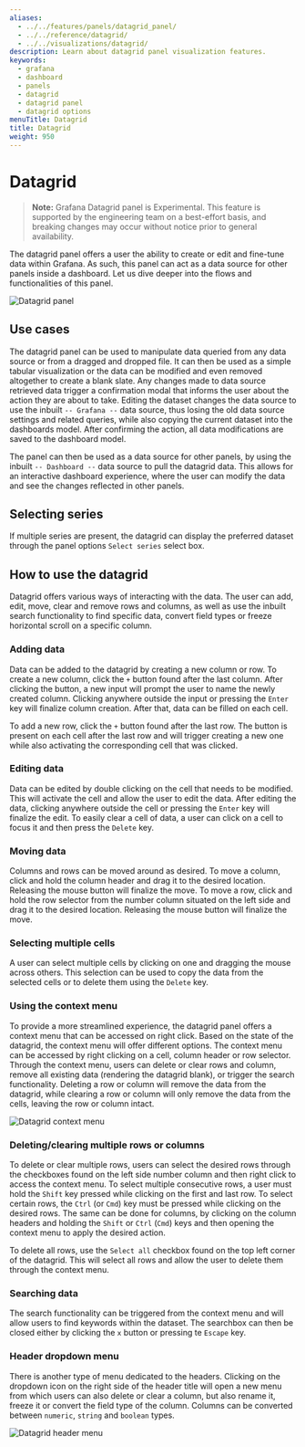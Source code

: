 ```yaml
---
aliases:
  - ../../features/panels/datagrid_panel/
  - ../../reference/datagrid/
  - ../../visualizations/datagrid/
description: Learn about datagrid panel visualization features.
keywords:
  - grafana
  - dashboard
  - panels
  - datagrid
  - datagrid panel
  - datagrid options
menuTitle: Datagrid
title: Datagrid
weight: 950
---
```


# Datagrid

> **Note:** Grafana Datagrid panel is Experimental. This feature is supported by the engineering team on a best-effort basis, and breaking changes may occur without notice prior to general availability.

The datagrid panel offers a user the ability to create or edit and fine-tune data within Grafana. As such, this panel can act as a data source for other panels
inside a dashboard. Let us dive deeper into the flows and functionalities of this panel.

![Datagrid panel](/media/docs/datagrid/screenshot-grafana-datagrid-panel.png)

## Use cases

The datagrid panel can be used to manipulate data queried from any data source or from a dragged and dropped file. It can then be used as a simple tabular
visualization or the data can be modified and even removed altogether to create a blank slate. Any changes made to data source retrieved data trigger a confirmation modal that informs the user about the action they are about to take. Editing the dataset changes the data source to use the inbuilt `-- Grafana --` data source, thus losing the old data source settings and related queries, while also copying the current dataset into the dashboards model. After confirming the action, all data modifications are saved to the dashboard model.

The panel can then be used as a data source for other panels, by using the inbuilt `-- Dashboard --` data source to pull the datagrid data. This allows for an interactive dashboard experience, where the user can modify the data and see the changes reflected in other panels.

## Selecting series

If multiple series are present, the datagrid can display the preferred dataset through the panel options `Select series` select box.

## How to use the datagrid

Datagrid offers various ways of interacting with the data. The user can add, edit, move, clear and remove rows and columns, as well as use the inbuilt search functionality to find specific data, convert field types or freeze horizontal scroll on a specific column.

### Adding data

Data can be added to the datagrid by creating a new column or row. To create a new column, click the `+` button found after the last column. After clicking the button, a new input will prompt the user to name the newly created column. Clicking anywhere outside the input or pressing the `Enter` key will finalize column creation. After that, data can be filled on each cell.

To add a new row, click the `+` button found after the last row. The button is present on each cell after the last row and will trigger creating a new one while also activating the corresponding cell that was clicked.

### Editing data

Data can be edited by double clicking on the cell that needs to be modified. This will activate the cell and allow the user to edit the data. After editing the data, clicking anywhere outside the cell or pressing the `Enter` key will finalize the edit. To easily clear a cell of data, a user can click on a cell to focus it and then press the `Delete` key.

### Moving data

Columns and rows can be moved around as desired. To move a column, click and hold the column header and drag it to the desired location. Releasing the mouse button will finalize the move. To move a row, click and hold the row selector from the number column situated on the left side and drag it to the desired location. Releasing the mouse button will finalize the move.

### Selecting multiple cells

A user can select multiple cells by clicking on one and dragging the mouse across others. This selection can be used to copy the data from the selected cells or to delete them using the `Delete` key.

### Using the context menu

To provide a more streamlined experience, the datagrid panel offers a context menu that can be accessed on right click. Based on the state of the datagrid, the context menu will offer different options. The context menu can be accessed by right clicking on a cell, column header or row selector. Through the context menu, users can delete or clear rows and column, remove all existing data (rendering the datagrid blank), or trigger the search functionality. Deleting a row or column will remove the data from the datagrid, while clearing a row or column will only remove the data from the cells, leaving the row or column intact.

![Datagrid context menu](/media/docs/datagrid/screenshot-grafana-datagrid-context-menu.png)

### Deleting/clearing multiple rows or columns

To delete or clear multiple rows, users can select the desired rows through the checkboxes found on the left side number column and then right click to access the context menu. To select multiple consecutive rows, a user must hold the `Shift` key pressed while clicking on the first and last row. To select certain rows, the `Ctrl` (or `Cmd`) key must be pressed while clicking on the desired rows. The same can be done for columns, by clicking on the column headers and holding the `Shift` or `Ctrl` (`Cmd`) keys and then opening the context menu to apply the desired action.

To delete all rows, use the `Select all` checkbox found on the top left corner of the datagrid. This will select all rows and allow the user to delete them through the context menu.

### Searching data

The search functionality can be triggered from the context menu and will allow users to find keywords within the dataset. The searchbox can then be closed either by clicking the `x` button or pressing te `Escape` key.

### Header dropdown menu

There is another type of menu dedicated to the headers. Clicking on the dropdown icon on the right side of the header title will open a new menu from which users can also delete or clear a column, but also rename it, freeze it or convert the field type of the column.
Columns can be converted between `numeric`, `string` and `boolean` types.

![Datagrid header menu](/media/docs/datagrid/screenshot-grafana-datagrid-header-menu.png)
